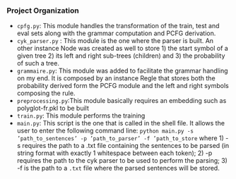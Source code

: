 ### Project Organization

- `cpfg.py`: This module handles the transformation of the train, test and eval sets along with the grammar computation and PCFG derivation.
- `cyk_parser.py` : This module is the one where the parser is built. An other instance Node was created as well to store 1) the start symbol of a given tree 2) its left and right sub-trees (children) and 3) the probability of such a tree.
- `grammaire.py`: This module was added to facilitate the grammar handling on my end. It is composed by an instance Regle that stores both the probability derived form the PCFG module and the left and right symbols composing the rule.
- `preprocessing.py`:This module basically requires an embedding such as polyglot-fr.pkl to be built
- `train.py`: This module performs the training
- `main.py`: This script is the one that is called in the shell file. It allows the user to enter the
following command line: `python main.py -s ’path_to_sentences’ -p ’path_to_parser’ -f ’path_to_store` where 1) -s requires the path to a .txt file containing the sentences to be parsed (in string format with exactly 1 whitespace between each token); 2) -p requires the path to the cyk parser to be used to perform the parsing; 3) -f is the path to a `.txt` file where the parsed sentences will be stored.
